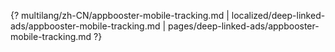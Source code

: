 {? multilang/zh-CN/appbooster-mobile-tracking.md | localized/deep-linked-ads/appbooster-mobile-tracking.md | pages/deep-linked-ads/appbooster-mobile-tracking.md ?}
